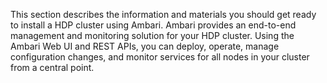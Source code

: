 This section describes the information and materials you should get ready to install a HDP cluster using Ambari. Ambari provides an end-to-end management and monitoring solution for your HDP cluster. Using the Ambari Web UI and REST APIs, you can deploy, operate, manage configuration changes, and monitor services for all nodes in your cluster from a central point.

